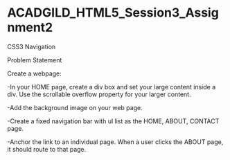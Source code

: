 # ACADGILD_HTML5_Session3_Assignment2
CSS3 Navigation

Problem Statement

Create a webpage:

  -In your HOME page, create a div box and set your large content inside a div. Use
   the scrollable overflow property for your larger content.
   
  -Add the background image on your web page.
  
  -Create a fixed navigation bar with ul list as the HOME, ABOUT, CONTACT page.
  
  -Anchor the link to an individual page. When a user clicks the ABOUT page, it
   should route to that page.
